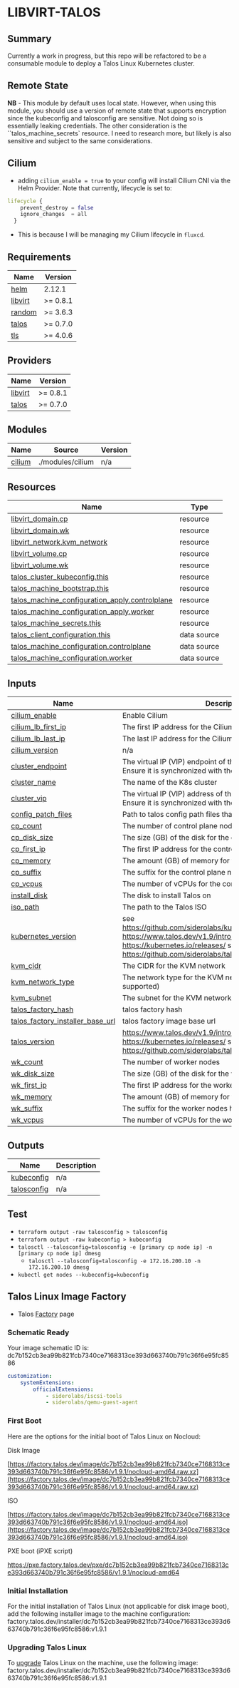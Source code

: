 # LIBVIRT-TALOS

## Summary

Currently a work in progress, but this repo will be refactored to be a consumable module to deploy a Talos Linux Kubernetes cluster.

## Remote State

**NB** - This module by default uses local state. However, when using this module, you should use a version of remote state that supports encryption since the kubeconfig and talosconfig are sensitive. Not doing so is essentially leaking credentials. The other consideration is the ``talos_machine_secrets` resource. I need to research more, but likely is also sensitive and subject to the same considerations.

## Cilium

- adding `cilium_enable = true` to your config will install Cilium CNI via the Helm Provider. Note that currently, lifecycle is set to:

```terraform
lifecycle {
    prevent_destroy = false
    ignore_changes  = all
  }
```

- This is because I will be managing my Cilium lifecycle in `fluxcd`.

<!-- BEGIN_TF_DOCS -->
## Requirements

| Name | Version |
|------|---------|
| <a name="requirement_helm"></a> [helm](#requirement\_helm) | 2.12.1 |
| <a name="requirement_libvirt"></a> [libvirt](#requirement\_libvirt) | >= 0.8.1 |
| <a name="requirement_random"></a> [random](#requirement\_random) | >= 3.6.3 |
| <a name="requirement_talos"></a> [talos](#requirement\_talos) | >= 0.7.0 |
| <a name="requirement_tls"></a> [tls](#requirement\_tls) | >= 4.0.6 |

## Providers

| Name | Version |
|------|---------|
| <a name="provider_libvirt"></a> [libvirt](#provider\_libvirt) | >= 0.8.1 |
| <a name="provider_talos"></a> [talos](#provider\_talos) | >= 0.7.0 |

## Modules

| Name | Source | Version |
|------|--------|---------|
| <a name="module_cilium"></a> [cilium](#module\_cilium) | ./modules/cilium | n/a |

## Resources

| Name | Type |
|------|------|
| [libvirt_domain.cp](https://registry.terraform.io/providers/dmacvicar/libvirt/latest/docs/resources/domain) | resource |
| [libvirt_domain.wk](https://registry.terraform.io/providers/dmacvicar/libvirt/latest/docs/resources/domain) | resource |
| [libvirt_network.kvm_network](https://registry.terraform.io/providers/dmacvicar/libvirt/latest/docs/resources/network) | resource |
| [libvirt_volume.cp](https://registry.terraform.io/providers/dmacvicar/libvirt/latest/docs/resources/volume) | resource |
| [libvirt_volume.wk](https://registry.terraform.io/providers/dmacvicar/libvirt/latest/docs/resources/volume) | resource |
| [talos_cluster_kubeconfig.this](https://registry.terraform.io/providers/siderolabs/talos/latest/docs/resources/cluster_kubeconfig) | resource |
| [talos_machine_bootstrap.this](https://registry.terraform.io/providers/siderolabs/talos/latest/docs/resources/machine_bootstrap) | resource |
| [talos_machine_configuration_apply.controlplane](https://registry.terraform.io/providers/siderolabs/talos/latest/docs/resources/machine_configuration_apply) | resource |
| [talos_machine_configuration_apply.worker](https://registry.terraform.io/providers/siderolabs/talos/latest/docs/resources/machine_configuration_apply) | resource |
| [talos_machine_secrets.this](https://registry.terraform.io/providers/siderolabs/talos/latest/docs/resources/machine_secrets) | resource |
| [talos_client_configuration.this](https://registry.terraform.io/providers/siderolabs/talos/latest/docs/data-sources/client_configuration) | data source |
| [talos_machine_configuration.controlplane](https://registry.terraform.io/providers/siderolabs/talos/latest/docs/data-sources/machine_configuration) | data source |
| [talos_machine_configuration.worker](https://registry.terraform.io/providers/siderolabs/talos/latest/docs/data-sources/machine_configuration) | data source |

## Inputs

| Name | Description | Type | Default | Required |
|------|-------------|------|---------|:--------:|
| <a name="input_cilium_enable"></a> [cilium\_enable](#input\_cilium\_enable) | Enable Cilium | `bool` | `false` | no |
| <a name="input_cilium_lb_first_ip"></a> [cilium\_lb\_first\_ip](#input\_cilium\_lb\_first\_ip) | The first IP address for the Cilium Load Balancer | `number` | `100` | no |
| <a name="input_cilium_lb_last_ip"></a> [cilium\_lb\_last\_ip](#input\_cilium\_lb\_last\_ip) | The last IP address for the Cilium Load Balancer | `number` | `150` | no |
| <a name="input_cilium_version"></a> [cilium\_version](#input\_cilium\_version) | n/a | `string` | `"1.9.1"` | no |
| <a name="input_cluster_endpoint"></a> [cluster\_endpoint](#input\_cluster\_endpoint) | The virtual IP (VIP) endpoint of the Kubernetes API server. Ensure it is synchronized with the 'cluster\_vip' variable. | `string` | `"https://172.16.16.10:6443"` | no |
| <a name="input_cluster_name"></a> [cluster\_name](#input\_cluster\_name) | The name of the K8s cluster | `string` | `"blackhole"` | no |
| <a name="input_cluster_vip"></a> [cluster\_vip](#input\_cluster\_vip) | The virtual IP (VIP) address of the Kubernetes API server. Ensure it is synchronized with the 'cluster\_endpoint' variable. | `string` | `"192.168.1.79"` | no |
| <a name="input_config_patch_files"></a> [config\_patch\_files](#input\_config\_patch\_files) | Path to talos config path files that applies to all nodes | `list(string)` | `[]` | no |
| <a name="input_cp_count"></a> [cp\_count](#input\_cp\_count) | The number of control plane nodes | `number` | `3` | no |
| <a name="input_cp_disk_size"></a> [cp\_disk\_size](#input\_cp\_disk\_size) | The size (GB) of the disk for the control plane nodes | `number` | `20` | no |
| <a name="input_cp_first_ip"></a> [cp\_first\_ip](#input\_cp\_first\_ip) | The first IP address for the control plane nodes | `number` | `10` | no |
| <a name="input_cp_memory"></a> [cp\_memory](#input\_cp\_memory) | The amount (GB) of memory for the control plane nodes | `number` | `2` | no |
| <a name="input_cp_suffix"></a> [cp\_suffix](#input\_cp\_suffix) | The suffix for the control plane nodes hostnames | `string` | `"cp"` | no |
| <a name="input_cp_vcpus"></a> [cp\_vcpus](#input\_cp\_vcpus) | The number of vCPUs for the control plane nodes | `number` | `2` | no |
| <a name="input_install_disk"></a> [install\_disk](#input\_install\_disk) | The disk to install Talos on | `string` | n/a | yes |
| <a name="input_iso_path"></a> [iso\_path](#input\_iso\_path) | The path to the Talos ISO | `string` | `"/var/lib/libvirt/images/metal-amd64.iso"` | no |
| <a name="input_kubernetes_version"></a> [kubernetes\_version](#input\_kubernetes\_version) | see https://github.com/siderolabs/kubelet/pkgs/container/kubelet https://www.talos.dev/v1.9/introduction/support-matrix/ https://kubernetes.io/releases/ see https://github.com/siderolabs/talos/releases | `string` | `"1.31.3"` | no |
| <a name="input_kvm_cidr"></a> [kvm\_cidr](#input\_kvm\_cidr) | The CIDR for the KVM network | `number` | `24` | no |
| <a name="input_kvm_network_type"></a> [kvm\_network\_type](#input\_kvm\_network\_type) | The network type for the KVM network (route, nat are supported) | `string` | `"nat"` | no |
| <a name="input_kvm_subnet"></a> [kvm\_subnet](#input\_kvm\_subnet) | The subnet for the KVM network | `string` | `"172.16.16"` | no |
| <a name="input_talos_factory_hash"></a> [talos\_factory\_hash](#input\_talos\_factory\_hash) | talos factory hash | `string` | `"dc7b152cb3ea99b821fcb7340ce7168313ce393d663740b791c36f6e95fc8586"` | no |
| <a name="input_talos_factory_installer_base_url"></a> [talos\_factory\_installer\_base\_url](#input\_talos\_factory\_installer\_base\_url) | talos factory image base url | `string` | `"factory.talos.dev/installer/"` | no |
| <a name="input_talos_version"></a> [talos\_version](#input\_talos\_version) | https://www.talos.dev/v1.9/introduction/support-matrix/ https://kubernetes.io/releases/ see https://github.com/siderolabs/talos/releases | `string` | `"1.9.1"` | no |
| <a name="input_wk_count"></a> [wk\_count](#input\_wk\_count) | The number of worker nodes | `number` | `2` | no |
| <a name="input_wk_disk_size"></a> [wk\_disk\_size](#input\_wk\_disk\_size) | The size (GB) of the disk for the worker nodes | `number` | `20` | no |
| <a name="input_wk_first_ip"></a> [wk\_first\_ip](#input\_wk\_first\_ip) | The first IP address for the worker nodes | `number` | `20` | no |
| <a name="input_wk_memory"></a> [wk\_memory](#input\_wk\_memory) | The amount (GB) of memory for the worker nodes | `number` | `2` | no |
| <a name="input_wk_suffix"></a> [wk\_suffix](#input\_wk\_suffix) | The suffix for the worker nodes hostnames | `string` | `"wk"` | no |
| <a name="input_wk_vcpus"></a> [wk\_vcpus](#input\_wk\_vcpus) | The number of vCPUs for the worker nodes | `number` | `2` | no |

## Outputs

| Name | Description |
|------|-------------|
| <a name="output_kubeconfig"></a> [kubeconfig](#output\_kubeconfig) | n/a |
| <a name="output_talosconfig"></a> [talosconfig](#output\_talosconfig) | n/a |
<!-- END_TF_DOCS -->

## Test

- `terraform output -raw talosconfig > talosconfig`
- `terraform output -raw kubeconfig > kubeconfig`
- `talosctl --talosconfig=talosconfig -e [primary cp node ip] -n [primary cp node ip] dmesg`
    - `talosctl --talosconfig=talosconfig -e 172.16.200.10 -n 172.16.200.10 dmesg`
- `kubectl get nodes --kubeconfig=kubeconfig`

## Talos Linux Image Factory

- Talos [Factory](https://factory.talos.dev/?arch=amd64&cmdline-set=true&extensions=-&extensions=siderolabs%2Fiscsi-tools&extensions=siderolabs%2Fqemu-guest-agent&platform=nocloud&target=cloud&version=1.9.1) page

### Schematic Ready

Your image schematic ID is: dc7b152cb3ea99b821fcb7340ce7168313ce393d663740b791c36f6e95fc8586

```yaml
customization:
    systemExtensions:
        officialExtensions:
            - siderolabs/iscsi-tools
            - siderolabs/qemu-guest-agent
```

### First Boot

Here are the options for the initial boot of Talos Linux on Nocloud:

Disk Image

[https://factory.talos.dev/image/dc7b152cb3ea99b821fcb7340ce7168313ce393d663740b791c36f6e95fc8586/v1.9.1/nocloud-amd64.raw.xz](https://factory.talos.dev/image/dc7b152cb3ea99b821fcb7340ce7168313ce393d663740b791c36f6e95fc8586/v1.9.1/nocloud-amd64.raw.xz)

ISO

[https://factory.talos.dev/image/dc7b152cb3ea99b821fcb7340ce7168313ce393d663740b791c36f6e95fc8586/v1.9.1/nocloud-amd64.iso](https://factory.talos.dev/image/dc7b152cb3ea99b821fcb7340ce7168313ce393d663740b791c36f6e95fc8586/v1.9.1/nocloud-amd64.iso)

PXE boot (iPXE script)

<https://pxe.factory.talos.dev/pxe/dc7b152cb3ea99b821fcb7340ce7168313ce393d663740b791c36f6e95fc8586/v1.9.1/nocloud-amd64>

### Initial Installation

For the initial installation of Talos Linux (not applicable for disk image boot), add the following installer image to the machine configuration:
factory.talos.dev/installer/dc7b152cb3ea99b821fcb7340ce7168313ce393d663740b791c36f6e95fc8586:v1.9.1

### Upgrading Talos Linux

To [upgrade](https://www.talos.dev/v1.9/talos-guides/upgrading-talos/) Talos Linux on the machine, use the following image:
factory.talos.dev/installer/dc7b152cb3ea99b821fcb7340ce7168313ce393d663740b791c36f6e95fc8586:v1.9.1
